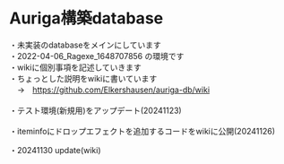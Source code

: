 # Auriga構築database<br>
・未実装のdatabaseをメインにしています<br>
・2022-04-06_Ragexe_1648707856 の環境です<br>
・wikiに個別事項を記述していきます<br>
・ちょっとした説明をwikiに書いています
<br>　→　https://github.com/Elkershausen/auriga-db/wiki<br>
<br>
・テスト環境(新規用)をアップデート(20241123)<br><br>
・iteminfoにドロップエフェクトを追加するコードをwikiに公開(20241126)<br>

・20241130 update(wiki)
